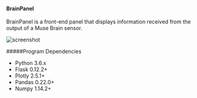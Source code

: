 #### BrainPanel

BrainPanel is a front-end panel that displays information received from the output of a Muse Brain sensor.


![screenshot]("https://i.imgur.com/K5oWtb9.png")


#####Program Dependencies
* Python 3.6.x
* Flask 0.12.2+
* Plotly 2.5.1+
* Pandas 0.22.0+
* Numpy 1.14.2+
